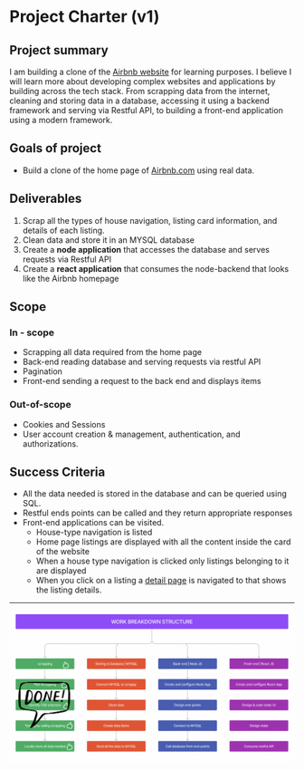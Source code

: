 # Project Charter (v1)

## Project summary

I am building a clone of the [Airbnb website](https://www.airbnb.com/) for learning purposes. I believe I will learn more about developing complex websites and applications by building across the tech stack. From scrapping data from the internet, cleaning and storing data in a database, accessing it using a backend framework and serving via Restful API, to building a front-end application using a modern framework.

## Goals of project

- Build a clone of the home page of [Airbnb.com](https://www.airbnb.com/) using real data.

## Deliverables

1. Scrap all the types of house navigation, listing card information, and details of each listing.
2. Clean data and store it in an MYSQL database
3. Create a **node application** that accesses the database and serves requests via Restful API
4. Create a **react application** that consumes the node-backend that looks like the Airbnb homepage

## Scope

### In - scope

- Scrapping all data required from the home page
- Back-end reading database and serving requests via restful API
- Pagination
- Front-end sending a request to the back end and displays items

### Out-of-scope

- Cookies and Sessions
- User account creation & management, authentication, and authorizations.

## Success Criteria

- All the data needed is stored in the database and can be queried using SQL.
- Restful ends points can be called and they return appropriate responses
- Front-end applications can be visited.
  - House-type navigation is listed
  - Home page listings are displayed with all the content inside the card of the website
  - When a house type navigation is clicked only listings belonging to it are displayed
  - When you click on a listing a [detail page](https://www.airbnb.com/rooms/49328466?adults=1&category_tag=Tag%3A8225&children=0&enable_m3_private_room=false&infants=0&pets=0&search_mode=flex_destinations_search&check_in=2023-04-18&check_out=2023-04-23&federated_search_id=aa5d814f-1190-4ded-ab5d-40ccc39fbf98&source_impression_id=p3_1680548784_3Jj3BivsYpNstkEP) is navigated to that shows the listing details.

---

![Work break down structure](/images/WBS1.png "Work break down structure image")
